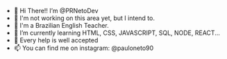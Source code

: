- 👋 Hi There!! I’m @PRNetoDev
- 👀 I'm not working on this area yet, but I intend to.
- 🌱 I'm a Brazilian English Teacher.
- 🌱 I’m currently learning HTML, CSS, JAVASCRIPT, SQL, NODE, REACT...
- 💞️ Every help is well accepted
- 📫 You can find me on instagram: @pauloneto90







